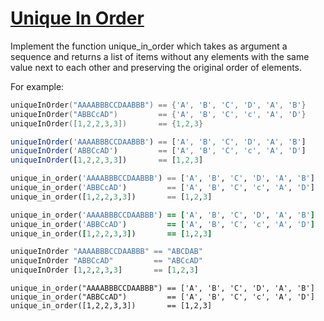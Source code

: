 # [Unique In Order](https://www.codewars.com/kata/54e6533c92449cc251001667)
Implement the function unique_in_order which takes as argument a sequence and returns a list of items without any elements with the same value next to each other and preserving the original order of elements.

For example:

```cpp
uniqueInOrder("AAAABBBCCDAABBB") == {'A', 'B', 'C', 'D', 'A', 'B'}
uniqueInOrder("ABBCcAD")         == {'A', 'B', 'C', 'c', 'A', 'D'}
uniqueInOrder([1,2,2,3,3])       == {1,2,3}
```
```javascript
uniqueInOrder('AAAABBBCCDAABBB') == ['A', 'B', 'C', 'D', 'A', 'B']
uniqueInOrder('ABBCcAD')         == ['A', 'B', 'C', 'c', 'A', 'D']
uniqueInOrder([1,2,2,3,3])       == [1,2,3]
```
```python
unique_in_order('AAAABBBCCDAABBB') == ['A', 'B', 'C', 'D', 'A', 'B']
unique_in_order('ABBCcAD')         == ['A', 'B', 'C', 'c', 'A', 'D']
unique_in_order([1,2,2,3,3])       == [1,2,3]
```
```ruby
unique_in_order('AAAABBBCCDAABBB') == ['A', 'B', 'C', 'D', 'A', 'B']
unique_in_order('ABBCcAD')         == ['A', 'B', 'C', 'c', 'A', 'D']
unique_in_order([1,2,2,3,3])       == [1,2,3]
```
```haskell
uniqueInOrder "AAAABBBCCDAABBB" == "ABCDAB"
uniqueInOrder "ABBCcAD"         == "ABCcAD"
uniqueInOrder [1,2,2,3,3]       == [1,2,3]
```
```crystal
unique_in_order("AAAABBBCCDAABBB") == ['A', 'B', 'C', 'D', 'A', 'B']
unique_in_order("ABBCcAD")         == ['A', 'B', 'C', 'c', 'A', 'D']
unique_in_order([1,2,2,3,3])       == [1,2,3]
```

